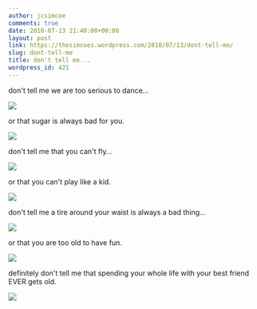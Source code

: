 ```yaml
---
author: jcsimcoe
comments: true
date: 2010-07-13 21:40:00+00:00
layout: post
link: https://thesimcoes.wordpress.com/2010/07/13/dont-tell-me/
slug: dont-tell-me
title: don't tell me...
wordpress_id: 421
---
```


don't tell me we are too serious to dance…


![](/public/assets/tumblr_l5imgy4uW61qb8l8q.jpg)


or that sugar is always bad for you.

![](/public/assets/tumblr_l5imi7gbjU1qb8l8q.jpg)




don't tell me that you can't fly…




![](/public/assets/tumblr_l5immk74rM1qb8l8q.jpg)




or that you can't play like a kid.




![](/public/assets/tumblr_l5imqcb6xH1qb8l8q.jpg)




don't tell me a tire around your waist is always a bad thing…




![](/public/assets/tumblr_l5imsfj4DJ1qb8l8q.jpg)




or that you are too old to have fun.




![](/public/assets/tumblr_l5imtmmNZW1qb8l8q.jpg)




definitely don't tell me that spending your whole life with your best friend EVER gets old.




![](/public/assets/tumblr_l5imv9IeSU1qb8l8q.jpg)
